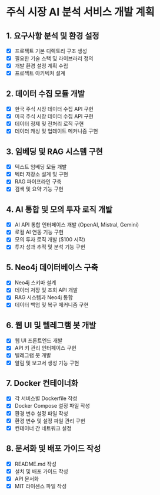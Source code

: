 # 주식 시장 AI 분석 서비스 개발 계획

## 1. 요구사항 분석 및 환경 설정
- [x] 프로젝트 기본 디렉토리 구조 생성
- [x] 필요한 기술 스택 및 라이브러리 정의
- [x] 개발 환경 설정 계획 수립
- [x] 프로젝트 아키텍처 설계

## 2. 데이터 수집 모듈 개발
- [x] 한국 주식 시장 데이터 수집 API 구현
- [x] 미국 주식 시장 데이터 수집 API 구현
- [x] 데이터 정제 및 전처리 로직 구현
- [x] 데이터 캐싱 및 업데이트 메커니즘 구현

## 3. 임베딩 및 RAG 시스템 구현
- [x] 텍스트 임베딩 모듈 개발
- [x] 벡터 저장소 설계 및 구현
- [x] RAG 파이프라인 구축
- [x] 검색 및 요약 기능 구현

## 4. AI 통합 및 모의 투자 로직 개발
- [x] AI API 통합 인터페이스 개발 (OpenAI, Mistral, Gemini)
- [x] 로컬 AI 연동 기능 구현
- [x] 모의 투자 로직 개발 ($100 시작)
- [x] 투자 성과 추적 및 분석 기능 구현

## 5. Neo4j 데이터베이스 구축
- [x] Neo4j 스키마 설계
- [x] 데이터 저장 및 조회 API 개발
- [x] RAG 시스템과 Neo4j 통합
- [x] 데이터 백업 및 복구 메커니즘 구현

## 6. 웹 UI 및 텔레그램 봇 개발
- [x] 웹 UI 프론트엔드 개발
- [x] API 키 관리 인터페이스 구현
- [x] 텔레그램 봇 개발
- [x] 알림 및 보고서 생성 기능 구현

## 7. Docker 컨테이너화
- [x] 각 서비스별 Dockerfile 작성
- [x] Docker Compose 설정 파일 작성
- [x] 환경 변수 설정 파일 작성
- [x] 환경 변수 및 설정 파일 관리 구현
- [x] 컨테이너 간 네트워크 설정

## 8. 문서화 및 배포 가이드 작성
- [x] README.md 작성
- [x] 설치 및 배포 가이드 작성
- [x] API 문서화
- [x] MIT 라이센스 파일 작성
